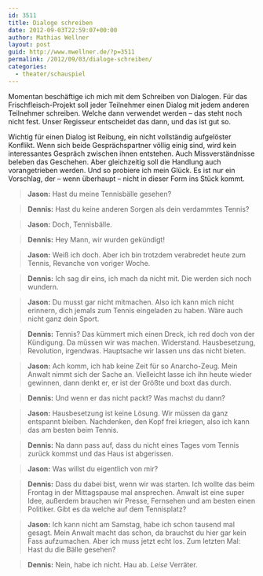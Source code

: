 ```yaml
---
id: 3511
title: Dialoge schreiben
date: 2012-09-03T22:59:07+00:00
author: Mathias Wellner
layout: post
guid: http://www.mwellner.de/?p=3511
permalink: /2012/09/03/dialoge-schreiben/
categories:
  - theater/schauspiel
---
```

Momentan beschäftige ich mich mit dem Schreiben von Dialogen. Für das Frischfleisch-Projekt soll jeder Teilnehmer einen Dialog mit jedem anderen Teilnehmer schreiben. Welche dann verwendet werden &ndash; das steht noch nicht fest. Unser Regisseur entscheidet das dann, und das ist gut so. 

Wichtig für einen Dialog ist Reibung, ein nicht vollständig aufgelöster Konflikt. Wenn sich beide Gesprächspartner völlig einig sind, wird kein interessantes Gespräch zwischen ihnen entstehen. Auch Missverständnisse beleben das Geschehen. Aber gleichzeitig soll die Handlung auch vorangetrieben werden. Und so probiere ich mein Glück. Es ist nur ein Vorschlag, der &ndash; wenn überhaupt &ndash; nicht in dieser Form ins Stück kommt. 

> **Jason:** Hast du meine Tennisbälle gesehen?
  
> **Dennis:** Hast du keine anderen Sorgen als dein verdammtes Tennis?
  
> **Jason:** Doch, Tennisbälle.
  
> **Dennis:** Hey Mann, wir wurden gekündigt!
  
> **Jason:** Weiß ich doch. Aber ich bin trotzdem verabredet heute zum Tennis, Revanche von voriger Woche.
  
> **Dennis:** Ich sag dir eins, ich mach da nicht mit. Die werden sich noch wundern.
  
> **Jason:** Du musst gar nicht mitmachen. Also ich kann mich nicht erinnern, dich jemals zum Tennis eingeladen zu haben. Wäre auch nicht ganz dein Sport.
  
> **Dennis:** Tennis? Das kümmert mich einen Dreck, ich red doch von der Kündigung. Da müssen wir was machen. Widerstand. Hausbesetzung, Revolution, irgendwas. Hauptsache wir lassen uns das nicht bieten.
  
> **Jason:** Ach komm, ich hab keine Zeit für so Anarcho-Zeug. Mein Anwalt nimmt sich der Sache an. Vielleicht lasse ich ihn heute wieder gewinnen, dann denkt er, er ist der Größte und boxt das durch.
  
> **Dennis:** Und wenn er das nicht packt? Was machst du dann?
  
> **Jason:** Hausbesetzung ist keine Lösung. Wir müssen da ganz entspannt bleiben. Nachdenken, den Kopf frei kriegen, also ich kann das am besten beim Tennis.
  
> **Dennis:** Na dann pass auf, dass du nicht eines Tages vom Tennis zurück kommst und das Haus ist abgerissen.
  
> **Jason:** Was willst du eigentlich von mir?
  
> **Dennis:** Dass du dabei bist, wenn wir was starten. Ich wollte das beim Frontag in der Mittagspause mal ansprechen. Anwalt ist eine super Idee, außerdem brauchen wir Presse, Fernsehen und am besten einen Politiker. Gibt es da welche auf dem Tennisplatz?
  
> **Jason:** Ich kann nicht am Samstag, habe ich schon tausend mal gesagt. Mein Anwalt macht das schon, da brauchst du hier gar kein Fass aufzumachen. Aber ich muss jetzt echt los. Zum letzten Mal: Hast du die Bälle gesehen?
  
> **Dennis:** Nein, habe ich nicht. Hau ab. _Leise_ Verräter.